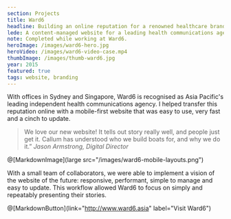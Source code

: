 ```yaml
---
section: Projects
title: Ward6
headline: Building an online reputation for a renowned healthcare branding agency.
lede: A content-managed website for a leading health communications agency.
note: Completed while working at Ward6.
heroImage: /images/ward6-hero.jpg
heroVideo: /images/ward6-video-case.mp4
thumbImage: /images/thumb-ward6.jpg
year: 2015
featured: true
tags: website, branding
---
```


With offices in Sydney and Singapore, Ward6 is recognised as Asia Pacific's leading
independent health communications agency. I helped transfer this reputation online with a
mobile-first website that was easy to use, very fast and a cinch to update.

> We love our new website! It tells out story really well, and people just get it. Callum
> has understood who we build boats for, and why we do it.” _Jason Armstrong, Digital Director_

@[MarkdownImage](large src="/images/ward6-mobile-layouts.png")

With a small team of collaborators, we were able to implement a vision of the website of
the future: responsive, performant, simple to manage and easy to update. This workflow allowed Ward6 to focus on simply and repeatably presenting their
stories.

@[MarkdownButton](link="http://www.ward6.asia" label="Visit Ward6")
